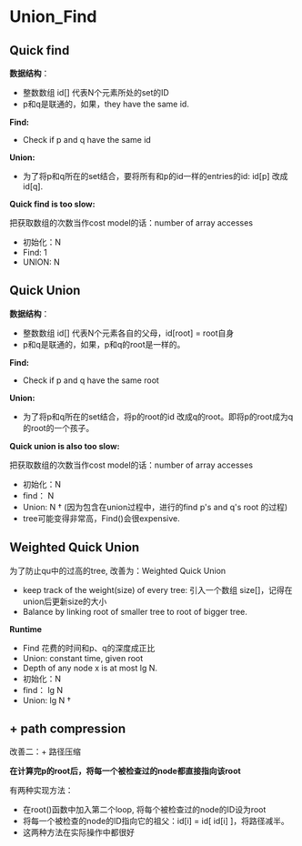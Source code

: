 # Union_Find
## Quick find

**数据结构**：

* 整数数组 id[] 代表N个元素所处的set的ID
* p和q是联通的，如果，they have the same id.

**Find:**

* Check if p and q have the same id

**Union:**

* 为了将p和q所在的set结合，要将所有和p的id一样的entries的id: id[p] 改成 id[q].

**Quick find is too slow:**

把获取数组的次数当作cost model的话：number of array accesses

* 初始化：N
* Find: 1
* UNION: N

## Quick Union

**数据结构**：

* 整数数组 id[] 代表N个元素各自的父母，id[root] = root自身
* p和q是联通的，如果，p和q的root是一样的。

**Find:**

* Check if p and q have the same root

**Union:**

* 为了将p和q所在的set结合，将p的root的id 改成q的root。即将p的root成为q的root的一个孩子。

**Quick union is also too slow:**

把获取数组的次数当作cost model的话：number of array accesses

* 初始化：N
* find： N
* Union:  N † (因为包含在union过程中，进行的find p's and q's root 的过程)
* tree可能变得非常高，Find()会很expensive.

## Weighted Quick Union 

为了防止qu中的过高的tree, 改善为：Weighted Quick Union

* keep track of the weight(size) of every tree: 引入一个数组 size[]，记得在union后更新size的大小
* Balance by linking root of smaller tree to root of bigger tree.

**Runtime**

* Find 花费的时间和p、q的深度成正比
* Union: constant time, given root
* Depth of any node x is at most lg N.
* 初始化：N
* find： lg N
* Union: lg N †

## + path compression

改善二：+ 路径压缩

**在计算完p的root后，将每一个被检查过的node都直接指向该root**

有两种实现方法：

* 在root()函数中加入第二个loop, 将每个被检查过的node的ID设为root
* 将每一个被检查的node的ID指向它的祖父：id[i] = id[ id[i] ]，将路径减半。
* 这两种方法在实际操作中都很好

